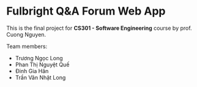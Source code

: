 # Fulbright Q&A Forum Web App

This is the final project for **CS301 - Software Engineering** course by prof. Cuong Nguyen.

Team members:

- Trương Ngọc Long
- Phan Thị Nguyệt Quế
- Đinh Gia Hân
- Trần Văn Nhật Long

